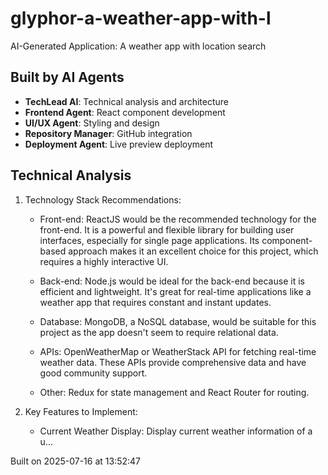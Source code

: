 # glyphor-a-weather-app-with-l

AI-Generated Application: A weather app with location search

## Built by AI Agents
- **TechLead AI**: Technical analysis and architecture
- **Frontend Agent**: React component development
- **UI/UX Agent**: Styling and design
- **Repository Manager**: GitHub integration
- **Deployment Agent**: Live preview deployment

## Technical Analysis
1. Technology Stack Recommendations:

   - Front-end: ReactJS would be the recommended technology for the front-end. It is a powerful and flexible library for building user interfaces, especially for single page applications. Its component-based approach makes it an excellent choice for this project, which requires a highly interactive UI.

   - Back-end: Node.js would be ideal for the back-end because it is efficient and lightweight. It's great for real-time applications like a weather app that requires constant and instant updates.

   - Database: MongoDB, a NoSQL database, would be suitable for this project as the app doesn't seem to require relational data. 

   - APIs: OpenWeatherMap or WeatherStack API for fetching real-time weather data. These APIs provide comprehensive data and have good community support.

   - Other: Redux for state management and React Router for routing.

2. Key Features to Implement:

   - Current Weather Display: Display current weather information of a u...

Built on 2025-07-16 at 13:52:47
